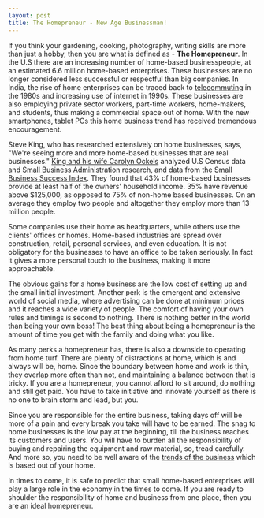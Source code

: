 ```yaml
---
layout: post
title: The Homepreneur - New Age Businessman!
---
```


If you think your gardening, cooking, photography, writing skills are more than just a hobby, then you are what is defined as - <strong>The Homepreneur</strong>. In the U.S there are an increasing number of home-based businesspeople, at an estimated 6.6 million home-based enterprises. These businesses are no longer considered less successful or respectful than big companies. In India, the rise of home enterprises can be traced back to <a href="http://www.businessweek.com/magazine/content/08_70/s0810048750962.htm">telecommuting</a> in the 1980s and increasing use of internet in 1990s. These businesses are also employing private sector workers, part-time workers, home-makers, and students, thus making a commercial space out of home. With the new smartphones, tablet PCs this home business trend has received tremendous encouragement.

Steve King, who has researched extensively on home businesses, says, "We're seeing more and more home-based businesses that are real businesses." <a href="http://www.smallbizlabs.com/homepreneurs/">King and his wife Carolyn Ockels</a> analyzed U.S Census data and <a href="http://bx.businessweek.com/small-business-administration/">Small Business Administration</a> research, and data from the <a href="http://www.networksolutions.com/smallbusiness/small-business-success-index-highlights/">Small Business Success Index</a>. They found that 43% of home-based businesses provide at least half of the owners' household income. 35% have revenue above $125,000, as opposed to 75% of non-home based businesses. On an average they employ two people and altogether they employ more than 13 million people. 

Some companies use their home as headquarters, while others use the clients' offices or homes. Home-based industries are spread over construction, retail, personal services, and even education. It is not obligatory for the businesses to have an office to be taken seriously. In fact it gives a more personal touch to the business, making it more approachable. 

The obvious gains for a home business are the low cost of setting up and the small initial investment. Another perk is the emergent and extensive world of social media, where advertising can be done at minimum prices and it reaches a wide variety of people. The comfort of having your own rules and timings is second to nothing. There is nothing better in the world than being your own boss! The best thing about being a homepreneur is the amount of time you get with the family and doing what you like. 

As many perks a homepreneur has, there is also a downside to operating from home turf. There are plenty of distractions at home, which is and always will be, home. Since the boundary between home and work is thin, they overlap more often than not, and maintaining a balance between that is tricky. If you are a homepreneur, you cannot afford to sit around, do nothing and still get paid. You have to take initiative and innovate yourself as there is no one to brain storm and lead, but you. 

Since you are responsible for the entire business, taking days off will be more of a pain and every break you take will have to be earned. The snag to home businesses is the low pay at the beginning, till the business reaches its customers and users. You will have to burden all the responsibility of buying and repairing the equipment and raw material, so, tread carefully. And more so, you need to be well aware of the <a href="http://smallbiztrends.com/2009/12/top-10-homepreneur-trends-for-2010.html">trends of the business</a> which is based out of your home.

In times to come, it is safe to predict that small home-based enterprises will play a large role in the economy in the times to come. If you are ready to shoulder the responsibility of home and business from one place, then you are an ideal homepreneur. 
